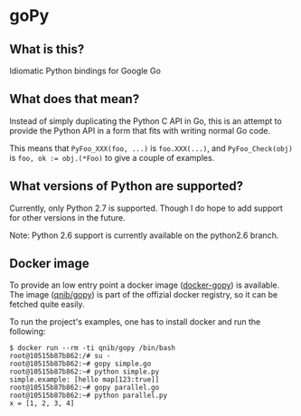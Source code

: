 goPy
====

What is this?
-------------

Idiomatic Python bindings for Google Go

What does that mean?
--------------------

Instead of simply duplicating the Python C API in Go, this is an attempt to
provide the Python API in a form that fits with writing normal Go code.

This means that `PyFoo_XXX(foo, ...)` is `foo.XXX(...)`, and `PyFoo_Check(obj)`
is `foo, ok := obj.(*Foo)` to give a couple of examples.

What versions of Python are supported?
--------------------------------------

Currently, only Python 2.7 is supported.  Though I do hope to add support for
other versions in the future.

Note: Python 2.6 support is currently available on the python2.6 branch.

Docker image
-------------

To provide an low entry point a docker image ([docker-gopy](https://github.com/ChristianKniep/docker-gopy)) is available.
The image ([qnib/gopy](https://registry.hub.docker.com/u/qnib/gopy/)) is part of the offizial docker registry, so it can be fetched quite easily.

To run the project's examples, one has to install docker and run the following:

```
$ docker run --rm -ti qnib/gopy /bin/bash
root@10515b87b862:/# su -
root@10515b87b862:~# gopy simple.go 
root@10515b87b862:~# python simple.py 
simple.example: [hello map[123:true]]
root@10515b87b862:~# gopy parallel.go 
root@10515b87b862:~# python parallel.py
x = [1, 2, 3, 4]
```
